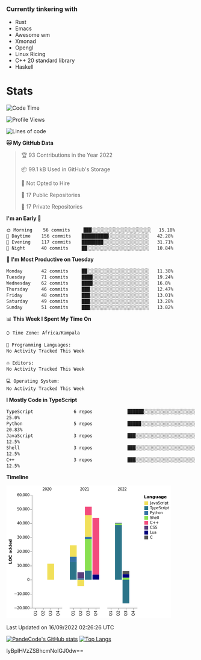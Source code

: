 ### Currently tinkering with
 - Rust
 - Emacs
 - Awesome wm
 - Xmonad
 - Opengl
 - Linux Ricing
 - C++ 20 standard library
 - Haskell

# Stats
<!--START_SECTION:waka-->
![Code Time](http://img.shields.io/badge/Code%20Time-364%20hrs%2022%20mins-blue)

![Profile Views](http://img.shields.io/badge/Profile%20Views-0-blue)

![Lines of code](https://img.shields.io/badge/From%20Hello%20World%20I%27ve%20Written-160%20Thousand%20lines%20of%20code-blue)

**🐱 My GitHub Data** 

> 🏆 93 Contributions in the Year 2022
 > 
> 📦 99.1 kB Used in GitHub's Storage 
 > 
> 🚫 Not Opted to Hire
 > 
> 📜 17 Public Repositories 
 > 
> 🔑 17 Private Repositories  
 > 
**I'm an Early 🐤** 

```text
🌞 Morning    56 commits     ███░░░░░░░░░░░░░░░░░░░░░░   15.18% 
🌆 Daytime    156 commits    ██████████░░░░░░░░░░░░░░░   42.28% 
🌃 Evening    117 commits    ████████░░░░░░░░░░░░░░░░░   31.71% 
🌙 Night      40 commits     ██░░░░░░░░░░░░░░░░░░░░░░░   10.84%

```
📅 **I'm Most Productive on Tuesday** 

```text
Monday       42 commits     ██░░░░░░░░░░░░░░░░░░░░░░░   11.38% 
Tuesday      71 commits     ████░░░░░░░░░░░░░░░░░░░░░   19.24% 
Wednesday    62 commits     ████░░░░░░░░░░░░░░░░░░░░░   16.8% 
Thursday     46 commits     ███░░░░░░░░░░░░░░░░░░░░░░   12.47% 
Friday       48 commits     ███░░░░░░░░░░░░░░░░░░░░░░   13.01% 
Saturday     49 commits     ███░░░░░░░░░░░░░░░░░░░░░░   13.28% 
Sunday       51 commits     ███░░░░░░░░░░░░░░░░░░░░░░   13.82%

```


📊 **This Week I Spent My Time On** 

```text
⌚︎ Time Zone: Africa/Kampala

💬 Programming Languages: 
No Activity Tracked This Week

🔥 Editors: 
No Activity Tracked This Week

💻 Operating System: 
No Activity Tracked This Week

```

**I Mostly Code in TypeScript** 

```text
TypeScript               6 repos             ██████░░░░░░░░░░░░░░░░░░░   25.0% 
Python                   5 repos             █████░░░░░░░░░░░░░░░░░░░░   20.83% 
JavaScript               3 repos             ███░░░░░░░░░░░░░░░░░░░░░░   12.5% 
Shell                    3 repos             ███░░░░░░░░░░░░░░░░░░░░░░   12.5% 
C++                      3 repos             ███░░░░░░░░░░░░░░░░░░░░░░   12.5%

```


**Timeline**

![Chart not found](https://raw.githubusercontent.com/PandeCode/PandeCode/main/charts/bar_graph.png) 


 Last Updated on 16/09/2022 02:26:26 UTC
<!--END_SECTION:waka-->
[![PandeCode's GitHub stats](https://github-readme-stats.vercel.app/api?username=PandeCode&theme=dracula&hide_border=true&show_icons=true)](https://github.com/anuraghazra/github-readme-stats)
[![Top Langs](https://github-readme-stats.vercel.app/api/top-langs/?username=PandeCode&layout=compact&theme=dracula&hide_border=true)](https://github.com/anuraghazra/github-readme-stats)

IyBpIHVzZSBhcmNoIGJ0dw==
